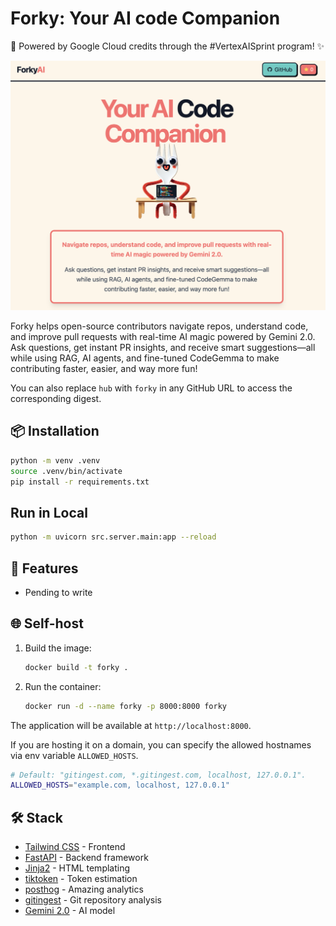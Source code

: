 
# Forky: Your AI code Companion

🌟 Powered by Google Cloud credits through the #VertexAISprint program! ✨

[![Image](./docs/frontpage.png "Forky main page")](https://gitforky.com)

Forky helps open-source contributors navigate repos, understand code, and improve pull requests with real-time AI magic powered by Gemini 2.0. Ask questions, get instant PR insights, and receive smart suggestions—all while using RAG, AI agents, and fine-tuned CodeGemma to make contributing faster, easier, and way more fun!

You can also replace `hub` with `forky` in any GitHub URL to access the corresponding digest.

## 📦 Installation

```bash
python -m venv .venv
source .venv/bin/activate
pip install -r requirements.txt
```

## Run in Local

   ```bash
   python -m uvicorn src.server.main:app --reload
   ```

## 🚀 Features

- Pending to write

## 🌐 Self-host

1. Build the image:

   ``` bash
   docker build -t forky .
   ```

2. Run the container:

   ``` bash
   docker run -d --name forky -p 8000:8000 forky
   ```

The application will be available at `http://localhost:8000`.

If you are hosting it on a domain, you can specify the allowed hostnames via env variable `ALLOWED_HOSTS`.

   ```bash
   # Default: "gitingest.com, *.gitingest.com, localhost, 127.0.0.1".
   ALLOWED_HOSTS="example.com, localhost, 127.0.0.1"
   ```

## 🛠️ Stack

- [Tailwind CSS](https://tailwindcss.com) - Frontend
- [FastAPI](https://github.com/fastapi/fastapi) - Backend framework
- [Jinja2](https://jinja.palletsprojects.com) - HTML templating
- [tiktoken](https://github.com/openai/tiktoken) - Token estimation
- [posthog](https://github.com/PostHog/posthog) - Amazing analytics
- [gitingest](https://github.com/cyclotruc/gitingest) - Git repository analysis
- [Gemini 2.0](https://cloud.google.com/vertex-ai/docs/generative-ai/model-reference/gemini) - AI model
